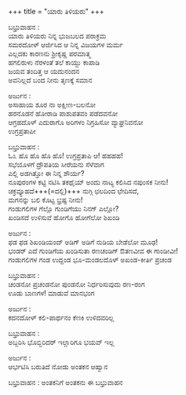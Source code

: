 +++
title = "ಯಾರು ತಿಳಿಯರು"
+++

<div class="videoEmbed"  src="https://www.youtube.com/watch?v=f-zps0o7Bjw" caption=""></div>

ಬಭ್ರುವಾಹನ :  
ಯಾರು ತಿಳಿಯರು ನಿನ್ನ ಭುಜಬಲದ ಪರಾಕ್ರಮ  
ಸಮರದೋಳ್ ಆರ್ಜಿಸಿದ ಆ ನಿನ್ನ ವಿಜಯಗಳ ಮರ್ಮ  
ಎಲ್ಲದಕು ಕಾರಣನು ಶ್ರೀಕೃಷ್ಣ ಪರಮಾತ್ಮ  
ಹಗಲಿರುಳು ನೆರಳಂತೆ ತಲೆ ಕಾಯ್ದು ಕಾಪಾಡಿ  
ಜಯವ ತಂದಿತ್ತ ಆ ಯದುನಂದನ  
ಅವನಿಲ್ಲದೆ ಬಂದ ನೀನು ತೃಣಕ್ಕೆ ಸಮಾನ

ಅರ್ಜುನ :  
ಅಸಾಹಾಯ ಶೂರ ನಾ ಅಕ್ಷೀಣ-ಬಲನೋ  
ಹರನೊಡನೆ ಹೋರಾಡಿ ಪಾಶುಪತವಂ ಪಡೆದವನೋ  
ಆಗ್ರಹದೊಳ್ ಎದುರಾಗೊ ಅರಿಗಳಂ ನಿಗ್ರಹಿಸೋ ವ್ಯಾಘ್ರನಿವನೋ  
ಉಗ್ರಪ್ರತಾಪೀ 

ಬಭ್ರುವಾಹನ :  
ಓ೩ ಹೊ ಹೊ ಹೊ ಹೊ! ಉಗ್ರಪ್ರತಾಪಿ ಆ! ಹಹಹಹ!  
ಸಭೆಯೊಳಗೆ ದ್ರೌಪತಿಯ ಸೀರೆಯನು ಸೆಳೆವಾಗ  
ಎಲ್ಲಿ ಅಡಗಿತ್ತೋ ಈ ನಿನ್ನ ಶೌರ್ಯ?  
ನೂಪುರಂಗಳ ಕಟ್ಟಿ ನಟಿಸಿ ತಕಥೈಯ್ ಅಂದು ನಾಟ್ಯ ಕಲಿಸಿದ ನಪುಂಸಕ ನೀನು!  
ಚಕ್ರವ್ಯೂಹದೆ+++(=ದಲ್ಲಿ)+++ ನುಗ್ಗಿ ಛಲದಿಂದ ಛೇದಿಸದೆ,  
ಮಗನನ್ನು ಬಲಿ ಕೊಟ್ಟ ಭ್ರಷ್ಟ ನೀನು!  
ಗಂಡುಗಲಿಗಳ ಗೆಲ್ಲೊ ಗುಂಡಿಗೆಯು ನಿನಗ್ ಎಲ್ಲೋ?  
ಖಂಡಿಸದೆ ಉಳಿಸುವೆ ಹೋಗೊ ಹೋಗೆಲೋ ಶಿಖಂಡಿ

ಅರ್ಜುನ :  
ಫಡ ಫಡ ಶಿಖಂಡಿಯಂದ್ ಅಡಿಗ್ ಅಡಿಗೆ ನುಡಿಯ ಬೇಡೆಲೋ ಮೂಢ!  
ಭಂಡರ್ ಎದೆ ಗುಂಡಿಗೆಯ ಖಂಡಿಸುತಾ ರಣಚಂಡಿಗ್ ಔತಣವೀವ ಈ ಗಾಂಡೀವೀ!  
ಗಂಡುಗಲಿಗಳ ಗಂಡ ಉದ್ದಂಡ ಭೂ-ಮಂಡಲದೊಳ್ ಅಖಂಡ-ಕೀರ್ತಿ ಪ್ರಚಂಡ 

ಬಭ್ರುವಾಹನ :  
ಚಂಡನೋ ಪ್ರಚಂಡನೋ ಪುಂಡನೋ ನಿರ್ಧರಿಸುವುದು ರಣ-ರಂಗ  
ಊಡು ಬಾಣಗಳ! ಮಾಡುವೆ ಮಾನಭಂಗ 

ಅರ್ಜುನ :  
ಕದನದೋಳ್ ಕಲಿ-ಪಾರ್ಥನಂ ಕೆಣಕಿ ಉಳಿದವರಿಲ್ಲ

ಬಭ್ರುವಾಹನ :  
ಅಬ್ಬರಿಸಿ ಭೊಬ್ಭಿರಿದರ್ ಇಲ್ಲಾರಿಗೂ ಭಯವ್ ಇಲ್ಲ 

ಅರ್ಜುನ :  
ಆರ್ಭಟಿಸಿ ಬರುತಿದೆ ನೋಡು ಅಂತಕನ ಆಹ್ವಾನ

ಬಭ್ರುವಾಹನ : ಅಂತಕನಿಗೆ ಅಂತಕನು ಈ ಬಭ್ರುವಾಹನ

